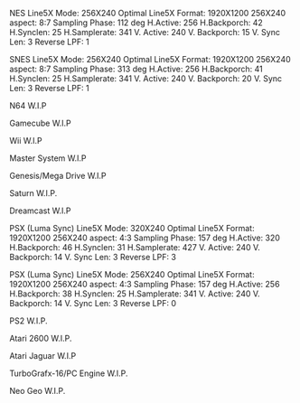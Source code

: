 NES
  Line5X Mode: 256X240 Optimal
  Line5X Format: 1920X1200
  256X240 aspect: 8:7
  Sampling Phase: 112 deg
  H.Active: 256
  H.Backporch: 42
  H.Synclen: 25
  H.Samplerate: 341
  V. Active: 240
  V. Backporch: 15
  V. Sync Len: 3
  Reverse LPF: 1

SNES
  Line5X Mode: 256X240 Optimal
  Line5X Format: 1920X1200
  256X240 aspect: 8:7
  Sampling Phase: 313 deg
  H.Active: 256
  H.Backporch: 41
  H.Synclen: 25
  H.Samplerate: 341
  V. Active: 240
  V. Backporch: 20
  V. Sync Len: 3
  Reverse LPF: 1

N64
  W.I.P

Gamecube
  W.I.P

Wii
  W.I.P

Master System
  W.I.P

Genesis/Mega Drive
  W.I.P

Saturn
   W.I.P.

Dreamcast
  W.I.P

PSX (Luma Sync)
  Line5X Mode: 320X240 Optimal
  Line5X Format: 1920X1200
  256X240 aspect: 4:3
  Sampling Phase: 157 deg
  H.Active: 320
  H.Backporch: 46
  H.Synclen: 31
  H.Samplerate: 427
  V. Active: 240
  V. Backporch: 14
  V. Sync Len: 3
  Reverse LPF: 3

PSX (Luma Sync)
  Line5X Mode: 256X240 Optimal
  Line5X Format: 1920X1200
  256X240 aspect: 4:3
  Sampling Phase: 157 deg
  H.Active: 256
  H.Backporch: 38
  H.Synclen: 25
  H.Samplerate: 341
  V. Active: 240
  V. Backporch: 14
  V. Sync Len: 3
  Reverse LPF: 0

PS2
  W.I.P.
  
Atari 2600
  W.I.P.
  
Atari Jaguar
 W.I.P
 
TurboGrafx-16/PC Engine
  W.I.P.
  
Neo Geo
  W.I.P.
